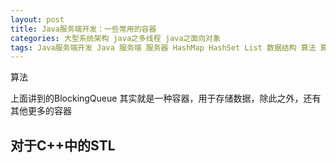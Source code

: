 ```yaml
---
layout: post
title: Java服务端开发：一些常用的容器
categories: 大型系统架构 java之多线程 java之面向对象
tags: Java服务端开发 Java 服务端 服务器 HashMap HashSet List 数据结构 算法 算法与数据结构 C++ STL 红黑树 
---
```


算法

上面讲到的BlockingQueue 其实就是一种容器，用于存储数据，除此之外，还有其他更多的容器

## 对于C++中的STL

